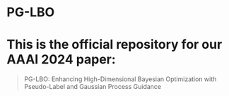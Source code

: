 # PG-LBO
# This is the official repository for our AAAI 2024 paper:
> PG-LBO: Enhancing High-Dimensional Bayesian Optimization with Pseudo-Label and Gaussian Process Guidance
